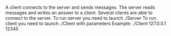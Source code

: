 A client connects to the server and sends messages. 
The server reads messages and writes an answer to a client. 
Several clients are able to connect to the server.
To run server you need to launch ./Server
To run client you need to launch ./Client with parameters <ip> <port>
Example: ./Client 127.0.0.1 12345